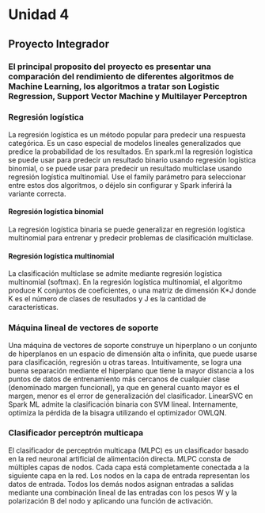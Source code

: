 # Unidad 4

## Proyecto Integrador

### El principal proposito del proyecto es presentar una comparación del rendimiento de diferentes algoritmos de Machine Learning, los algoritmos a tratar son Logistic Regression, Support Vector Machine y Multilayer Perceptron


### Regresión logística
La regresión logística es un método popular para predecir una respuesta categórica. Es un caso especial de modelos lineales generalizados que predice la probabilidad de los resultados. En spark.ml la regresión logística se puede usar para predecir un resultado binario usando regresión logística binomial, o se puede usar para predecir un resultado multiclase usando regresión logística multinomial. Use el family parámetro para seleccionar entre estos dos algoritmos, o déjelo sin configurar y Spark inferirá la variante correcta.

#### Regresión logística binomial
La regresión logística binaria se puede generalizar en regresión logística multinomial para entrenar y predecir problemas de clasificación multiclase.

#### Regresión logística multinomial
La clasificación multiclase se admite mediante regresión logística multinomial (softmax). En la regresión logística multinomial, el algoritmo produce K conjuntos de coeficientes, o una matriz de dimensión K*J donde K es el número de clases de resultados y J es la cantidad de características.


### Máquina lineal de vectores de soporte
Una máquina de vectores de soporte construye un hiperplano o un conjunto de hiperplanos en un espacio de dimensión alta o infinita, que puede usarse para clasificación, regresión u otras tareas. Intuitivamente, se logra una buena separación mediante el hiperplano que tiene la mayor distancia a los puntos de datos de entrenamiento más cercanos de cualquier clase (denominado margen funcional), ya que en general cuanto mayor es el margen, menor es el error de generalización del clasificador. LinearSVC en Spark ML admite la clasificación binaria con SVM lineal. Internamente, optimiza la pérdida de la bisagra utilizando el optimizador OWLQN.

### Clasificador perceptrón multicapa
El clasificador de perceptrón multicapa (MLPC) es un clasificador basado en la red neuronal artificial de alimentación directa. MLPC consta de múltiples capas de nodos. Cada capa está completamente conectada a la siguiente capa en la red. Los nodos en la capa de entrada representan los datos de entrada. Todos los demás nodos asignan entradas a salidas mediante una combinación lineal de las entradas con los pesos W y la polarización B del nodo y aplicando una función de activación.